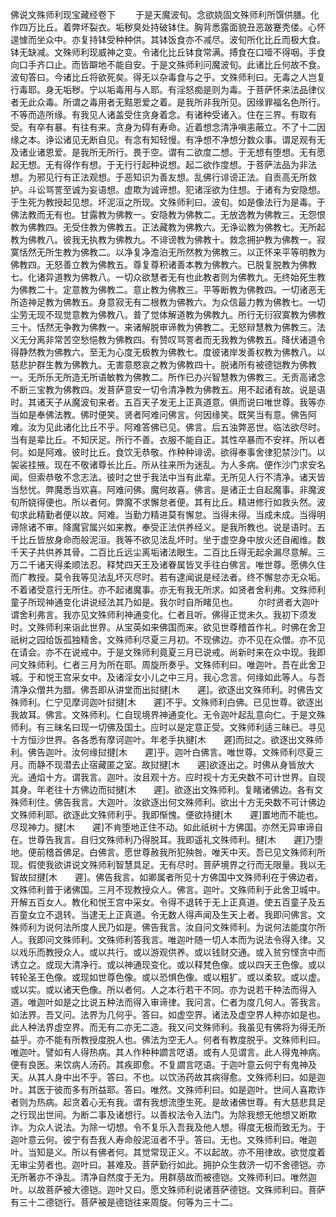 <!-- { "loadSidebar": true } -->
佛说文殊师利现宝藏经卷下
　　于是天魔波旬。念欲娆固文殊师利所馔供膳。化作四万比丘。着弊坏裂衣。垢秽臭处持破钵住。胸背悉露面貌丑恶跛蹇秃偻。心怀遑懅而坐众中。亦复持钵受种种供。其钵饭食亦不减尽。波旬所化比丘而极大食。钵无缺减。文殊师利现威神之变。令诸化比丘钵食常满。搏食在口噎不得咽。手食向口手齐口止。而皆躃地不能自安。于是文殊师利问魔波旬。此诸比丘何故不食。波旬答曰。今诸比丘将欲死矣。得无以杂毒食与之乎。文殊师利曰。无毒之人岂复行毒耶。身无垢秽。宁以垢毒用与人耶。有淫怒痴是则为毒。于菩萨怀来法品律仪者无此众毒。所谓之毒用者无黠恩爱之着。是我所非我所见。因缘罪福名色所行。不等而造所缘。有我见人诸盖受住贪身着念。有诸种受诸入。住在三界。有取有受。有卒有暴。有往有来。贪身为碍有寿命。近着想念清净嗔恚蔽立。不了十二因缘之本。诤讼诸见无断自见。有念有知轻慢。有净想不净想分数众事。谓足观有无及诸业诸恩爱。是我所无所行。畏于空。谓有二欲度二想。于无想有堕想。无有愿起无想。无有得作有想。于无行行起种说想。起二欲作度想。于菩萨法品为非法想。为邪见行有正法观想。于恶知识为善友想。乱佛行诽谤正法。自贡高无所救护。斗讼骂詈至诚为妄语想。虚欺为诚谛想。犯诸淫欲为住想。于诸有为安隐想。于生死为教授起见想。坏泥洹之所现。文殊师利曰。波旬。如是像法行为是毒。于佛法教而无有也。甘露教为佛教一。安隐教为佛教二。无放逸教为佛教三。无怨恨教为佛教四。无受住教为佛教五。正法藏教为佛教六。无诤讼教为佛教七。无所起教为佛教八。彼我无执教为佛教九。不诽谤教为佛教十。救念拥护教为佛教一。寂寞恬然无所生教为佛教二。以净复净澹泊无所然教为佛教三。以正怀来平等明教为佛教四。无怒善立教为佛教五。尊复尊积诸善本教为佛教六。已脱复脱教为佛教七。化诸异道教为佛教八。一切众欲慧者无有也此教者则为佛教九。无终始死生教为佛教二十。定意教为佛教二。意止教为佛教三。平等断教为佛教四。一切诸恶无所造神足教为佛教五。身意寂无有二根教为佛教六。为众信最力教为佛教七。一切尘劳无现不现觉意教为佛教八。普了觉体解道教为佛教九。所行无衍寂寞教为佛教三十。恬然无争教为佛教一。来诸解脱审谛教为佛教二。无怒辩慧教为佛教三。法义无分离非常苦空愁悒教为佛教四。有赞叹骂詈者而无我教为佛教五。降伏诸道令得静然教为佛教六。至无为心度无极教为佛教七。度彼诸岸发善权教为佛教八。以慈悲护群生教为佛教九。无害意愍哀之教为佛教四十。脱诸所有被德铠教为佛教一。无所乐无所造无所语敏教为佛教二。所作已办兴智慧教为佛教三。无贡高诸念不断三宝教为佛教四。发菩萨意安一切令清净教为佛教五。用不起诸有故。说是语时。其诸天子从魔波旬来者。五百天子发无上正真道意。俱而说曰唯世尊。我等亦当如是奉佛法教。佛时便笑。贤者阿难问佛言。何因缘笑。既笑当有意。佛告阿难。汝为见此诸化比丘不乎。阿难答佛已见。佛言。后五浊弊恶世。临法欲尽时。当有是辈比丘。不知厌足。所行不善。衣服不能自正。其性卒暴而不安祥。所以者何。如是阿难。彼时比丘。食饮无恭敬。作种种诽谤。欲得奉事舍律犯禁沙门。以袈裟挂掖。现在不敬诸尊长比丘。所从往来所为迷乱。为人多病。便作沙门求安名闻。但索恭敬不念志法。彼时之世于我法中当有此辈。无所见人行不清净。诸天皆当愁忧。弊魔悉当欢喜。阿难问佛。魔何故喜。佛言。是诸正士自起魔事。非魔波旬所娆得便也。所以者何。弊魔不求懈怠者便。其有比丘。精进修行如救头然。波旬求此精勤者便以故。阿难。当勤力精进莫有懈怠。当得未得。当成未成。当得明谛除诸不审。降魔官属兴如来教。奉受正法供养经义。是我所教也。说是语时。五千比丘皆放身命而般泥洹。我等不欲见法乱坏时。坐于虚空身中放火还自阇维。数千天子共供养其骨。二百比丘远尘离垢诸法眼生。二百比丘得无起余漏尽意解。三万二千诸天得柔顺法忍。释梵四天王及诸眷属皆叉手往白佛言。唯世尊。愿佛久住而广教授。莫令我等见法乱坏灭尽时。若有逮闻说是经法者。终不懈怠亦无众垢。不着诸受意行无所住。亦不起诸魔事。亦无有我无所求。如贤者舍利弗。文殊师利童子所现神通变化讲说经法其乃如是。我尔时自所睹见也。
　　尔时贤者大迦叶谓舍利弗言。我亦见文殊师利神通变化。仁者且听。佛得正觉未久。我初下须发时。文殊师利来诣此世界。从宝英如来佛国而来。欲见世尊稽首作礼。时佛在舍卫祇树之园给饭孤独精舍。文殊师利尽夏三月初。不现佛边。亦不见在众僧。亦不见在请会。亦不在说戒中。于是文殊师利竟夏三月已说戒。尚新时来在众中现。我即问文殊师利。仁者三月为所在耶。周旋所奏乎。文殊师利曰。唯迦叶。吾在此舍卫城。于和悦王宫采女中。及诸淫女小儿之中三月。我心念言。何缘如此等人。与吾清净众僧共为腊。佛吾即从讲堂而出挝揵[木　　遲]。欲逐出文殊师利。时佛告文殊师利。仁宁见摩诃迦叶挝揵[木　　遲]不乎。文殊师利白佛。已见世尊。欲逐出我故耳。佛言。文殊师利。仁自现境界神通变化。无令迦叶起乱意向仁。于是文殊师利。有三昧名曰现一切佛及国土。应时以是定意正受。文殊师利适三昧已。寻见十方恒沙世界。各各悉有摩诃迦叶。年老手执揵[木　　遲]而挝之。欲逐出文殊师利。佛告迦叶。汝何缘挝揵[木　　遲]乎。迦叶白佛言。唯世尊。文殊师利尽夏三月。而静不现潜去止宿藏匿之室。故挝揵[木　　遲]欲逐出之。时佛从身皆放大光。通焰十方。谓我言。迦叶。汝且观十方。应时视十方无央数不可计世界。自现其身。年老往十方佛边而挝揵[木　　遲]。欲逐出文殊师利。复睹诸佛边。各有文殊师利住。佛告我言。大迦叶。汝欲逐出何文殊师利。欲出十方无央数不可计佛边文殊师利耶。欲逐此文殊师利乎。我即惭愧。便欲持揵[木　　遲]置地而不能也。尽现神力。揵[木　　遲]不肯堕地正住不动。如此祇树十方佛国。亦然无异审谛自在。世尊告我言。自归文殊师利乃得脱耳。我即遥礼文殊师利。揵[木　　遲]乃堕地。便前稽首佛足。白佛言。愿世尊赦我所犯殃咎。唯天中天。吾已见文殊师利所现。假使我欲讲说文殊师利智慧具足。无有尽时。菩萨境界之行而无限量。我以无智故挝揵[木　　遲]。佛告我言。如卿属者所见十方佛国中文殊师利在于佛边者。文殊师利普于诸佛国。三月不现教授众人。佛言。迦叶。文殊师利于此舍卫城中。开解五百女人。教化和悦王宫中采女。令得不退转于无上正真道。使五百童子及五百童女立不退转。当逮无上正真道。令无数人得声闻及生天上者。我即问佛言。文殊师利为说何法所度人民乃如是。佛告我言。汝自问文殊师利。为说何法能度尔所人。我即问文殊师利。文殊师利答我言。唯迦叶随一切人本而为说法令得入律。又以戏乐而教授众人。或以共行。或以游观供养。或以钱财交通。或入贫穷悭贪中而诱立之。或现大清净行。或以神通现变化。或以释梵色像。或以四天王色像。或以转轮圣王色像。或现如世尊色像。或以恐惧色像。或以粗犷。或以柔软。或以虚。或以实。或以诸天色像。所以者何。人之本行若干不同。亦为说若干种法而得入道。唯迦叶如是之比说五种法而得入审谛律。我问言。仁者为度几何人。答我言。如法界。吾又问。法界为几何乎。答曰。如虚空界。诸法及虚空界人种亦如是也。此人种法界虚空界。而无有二亦无二造。我又问文殊师利。我虽见有佛将为得无所益乎。亦不能有所教授度脱人也。佛法为空无人。何者有教度脱乎。文殊师利曰。唯迦叶。譬如有人得热病。其人作种种讇言呓语。或有人见谓言。此人得鬼神病。便有良医。来饮病人汤药。其疾即愈。不复讇言呓语。于迦叶意云何宁有鬼神及天。从其人身中出不乎。答曰。不也。以饮汤药故其病得愈。文殊师利曰。如是迦叶。其医于彼而多有所益耶。答曰。唯然。文殊师利曰。如是迦叶。世间人喜欺诈者则为热病。起贪着心无有我。谓有我想流堕生死。是故诸佛世尊。有大慈悲具足之行现出世间。为断二事及诸想行。以善权法令入法门。为除我想无他想又断欺诈。为众人说法。为除一切想。令不复乐入吾我及他人想。得度无极而致无为。于迦叶意云何。彼宁有吾我人寿命般泥洹者不乎。答曰。无也。文殊师利曰。唯迦叶。当知是义。所以有佛者何。其觉常现正义。不以起故。亦不用律故。欲觉度着无审尘劳者也。迦叶曰。甚难及。菩萨勤行如此。拥护众生救济一切不舍德铠。亦无所著亦不诤乱。清净自然度于无为。用群萠故而被德铠。文殊师利曰。唯然迦叶。以故菩萨被大德铠。迦叶又曰。愿文殊师利说诸菩萨德铠。文殊师利曰。菩萨有三十二德铠行。菩萨被是德铠往来周旋。何等为三十二。
